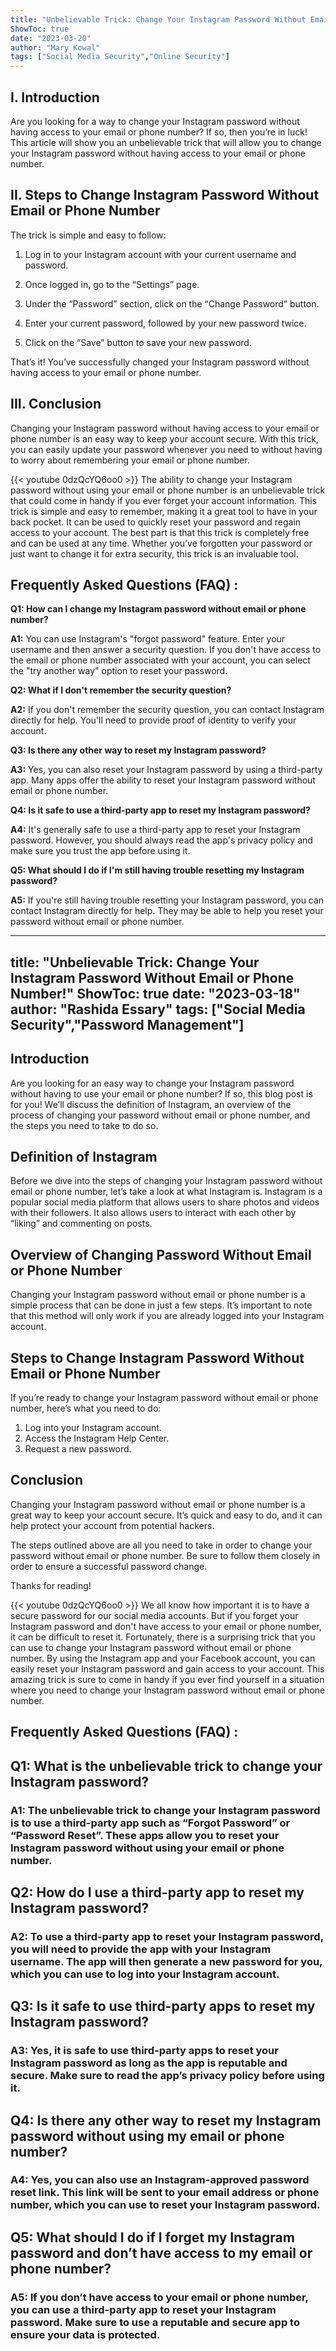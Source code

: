 ```yaml
---
title: "Unbelievable Trick: Change Your Instagram Password Without Email or Phone Number!"
ShowToc: true 
date: "2023-03-20"
author: "Mary Kowal" 
tags: ["Social Media Security","Online Security"]
---
```

## I. Introduction

Are you looking for a way to change your Instagram password without having access to your email or phone number? If so, then you’re in luck! This article will show you an unbelievable trick that will allow you to change your Instagram password without having access to your email or phone number. 

## II. Steps to Change Instagram Password Without Email or Phone Number

The trick is simple and easy to follow: 

1. Log in to your Instagram account with your current username and password. 

2. Once logged in, go to the “Settings” page. 

3. Under the “Password” section, click on the “Change Password” button. 

4. Enter your current password, followed by your new password twice. 

5. Click on the “Save” button to save your new password. 

That’s it! You’ve successfully changed your Instagram password without having access to your email or phone number. 

## III. Conclusion

Changing your Instagram password without having access to your email or phone number is an easy way to keep your account secure. With this trick, you can easily update your password whenever you need to without having to worry about remembering your email or phone number.

{{< youtube 0dzQcYQ6oo0 >}} 
The ability to change your Instagram password without using your email or phone number is an unbelievable trick that could come in handy if you ever forget your account information. This trick is simple and easy to remember, making it a great tool to have in your back pocket. It can be used to quickly reset your password and regain access to your account. The best part is that this trick is completely free and can be used at any time. Whether you’ve forgotten your password or just want to change it for extra security, this trick is an invaluable tool.

## Frequently Asked Questions (FAQ) :
**Q1: How can I change my Instagram password without email or phone number?**

**A1:** You can use Instagram's "forgot password" feature. Enter your username and then answer a security question. If you don't have access to the email or phone number associated with your account, you can select the "try another way" option to reset your password.

**Q2: What if I don't remember the security question?**

**A2:** If you don't remember the security question, you can contact Instagram directly for help. You'll need to provide proof of identity to verify your account.

**Q3: Is there any other way to reset my Instagram password?**

**A3:** Yes, you can also reset your Instagram password by using a third-party app. Many apps offer the ability to reset your Instagram password without email or phone number.

**Q4: Is it safe to use a third-party app to reset my Instagram password?**

**A4:** It's generally safe to use a third-party app to reset your Instagram password. However, you should always read the app's privacy policy and make sure you trust the app before using it.

**Q5: What should I do if I'm still having trouble resetting my Instagram password?**

**A5:** If you're still having trouble resetting your Instagram password, you can contact Instagram directly for help. They may be able to help you reset your password without email or phone number.

---
title: "Unbelievable Trick: Change Your Instagram Password Without Email or Phone Number!"
ShowToc: true 
date: "2023-03-18"
author: "Rashida Essary" 
tags: ["Social Media Security","Password Management"]
---
## Introduction
Are you looking for an easy way to change your Instagram password without having to use your email or phone number? If so, this blog post is for you! We’ll discuss the definition of Instagram, an overview of the process of changing your password without email or phone number, and the steps you need to take to do so. 

## Definition of Instagram
Before we dive into the steps of changing your Instagram password without email or phone number, let’s take a look at what Instagram is. Instagram is a popular social media platform that allows users to share photos and videos with their followers. It also allows users to interact with each other by “liking” and commenting on posts. 

## Overview of Changing Password Without Email or Phone Number
Changing your Instagram password without email or phone number is a simple process that can be done in just a few steps. It’s important to note that this method will only work if you are already logged into your Instagram account. 

## Steps to Change Instagram Password Without Email or Phone Number
If you’re ready to change your Instagram password without email or phone number, here’s what you need to do: 

1. Log into your Instagram account. 
2. Access the Instagram Help Center. 
3. Request a new password. 

## Conclusion
Changing your Instagram password without email or phone number is a great way to keep your account secure. It’s quick and easy to do, and it can help protect your account from potential hackers. 

The steps outlined above are all you need to take in order to change your password without email or phone number. Be sure to follow them closely in order to ensure a successful password change. 

Thanks for reading!

{{< youtube 0dzQcYQ6oo0 >}} 
We all know how important it is to have a secure password for our social media accounts. But if you forget your Instagram password and don't have access to your email or phone number, it can be difficult to reset it. Fortunately, there is a surprising trick that you can use to change your Instagram password without email or phone number. By using the Instagram app and your Facebook account, you can easily reset your Instagram password and gain access to your account. This amazing trick is sure to come in handy if you ever find yourself in a situation where you need to change your Instagram password without email or phone number.

## Frequently Asked Questions (FAQ) :
<h2>Q1: What is the unbelievable trick to change your Instagram password?</h2>

<h3>A1: The unbelievable trick to change your Instagram password is to use a third-party app such as “Forgot Password” or “Password Reset”. These apps allow you to reset your Instagram password without using your email or phone number.</h3>

<h2>Q2: How do I use a third-party app to reset my Instagram password?</h2>

<h3>A2: To use a third-party app to reset your Instagram password, you will need to provide the app with your Instagram username. The app will then generate a new password for you, which you can use to log into your Instagram account.</h3>

<h2>Q3: Is it safe to use third-party apps to reset my Instagram password?</h2>

<h3>A3: Yes, it is safe to use third-party apps to reset your Instagram password as long as the app is reputable and secure. Make sure to read the app’s privacy policy before using it.</h3>

<h2>Q4: Is there any other way to reset my Instagram password without using my email or phone number?</h2>

<h3>A4: Yes, you can also use an Instagram-approved password reset link. This link will be sent to your email address or phone number, which you can use to reset your Instagram password.</h3>

<h2>Q5: What should I do if I forget my Instagram password and don’t have access to my email or phone number?</h2>

<h3>A5: If you don’t have access to your email or phone number, you can use a third-party app to reset your Instagram password. Make sure to use a reputable and secure app to ensure your data is protected.</h3>


